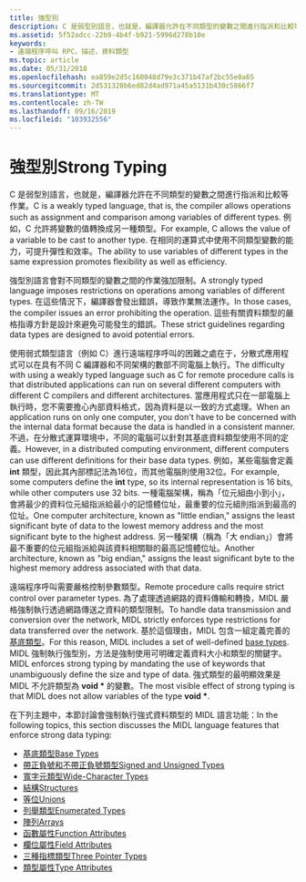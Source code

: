 ```yaml
---
title: 強型別
description: C 是弱型別語言，也就是，編譯器允許在不同類型的變數之間進行指派和比較等作業。
ms.assetid: 5f52adcc-22b9-4b4f-b921-5996d278b10e
keywords:
- 遠端程序呼叫 RPC，描述，資料類型
ms.topic: article
ms.date: 05/31/2018
ms.openlocfilehash: ea859e2d5c160048d79e3c371b47af2bc55e0a65
ms.sourcegitcommit: 2d531328b6ed82d4ad971a45a5131b430c5866f7
ms.translationtype: MT
ms.contentlocale: zh-TW
ms.lasthandoff: 09/16/2019
ms.locfileid: "103932556"
---
```

# <a name="strong-typing"></a><span data-ttu-id="842c4-104">強型別</span><span class="sxs-lookup"><span data-stu-id="842c4-104">Strong Typing</span></span>

<span data-ttu-id="842c4-105">C 是弱型別語言，也就是，編譯器允許在不同類型的變數之間進行指派和比較等作業。</span><span class="sxs-lookup"><span data-stu-id="842c4-105">C is a weakly typed language, that is, the compiler allows operations such as assignment and comparison among variables of different types.</span></span> <span data-ttu-id="842c4-106">例如，C 允許將變數的值轉換成另一種類型。</span><span class="sxs-lookup"><span data-stu-id="842c4-106">For example, C allows the value of a variable to be cast to another type.</span></span> <span data-ttu-id="842c4-107">在相同的運算式中使用不同類型變數的能力，可提升彈性和效率。</span><span class="sxs-lookup"><span data-stu-id="842c4-107">The ability to use variables of different types in the same expression promotes flexibility as well as efficiency.</span></span>

<span data-ttu-id="842c4-108">強型別語言會對不同類型的變數之間的作業強加限制。</span><span class="sxs-lookup"><span data-stu-id="842c4-108">A strongly typed language imposes restrictions on operations among variables of different types.</span></span> <span data-ttu-id="842c4-109">在這些情況下，編譯器會發出錯誤，導致作業無法運作。</span><span class="sxs-lookup"><span data-stu-id="842c4-109">In those cases, the compiler issues an error prohibiting the operation.</span></span> <span data-ttu-id="842c4-110">這些有關資料類型的嚴格指導方針是設計來避免可能發生的錯誤。</span><span class="sxs-lookup"><span data-stu-id="842c4-110">These strict guidelines regarding data types are designed to avoid potential errors.</span></span>

<span data-ttu-id="842c4-111">使用弱式類型語言（例如 C）進行遠端程序呼叫的困難之處在于，分散式應用程式可以在具有不同 C 編譯器和不同架構的數部不同電腦上執行。</span><span class="sxs-lookup"><span data-stu-id="842c4-111">The difficulty with using a weakly typed language such as C for remote procedure calls is that distributed applications can run on several different computers with different C compilers and different architectures.</span></span> <span data-ttu-id="842c4-112">當應用程式只在一部電腦上執行時，您不需要擔心內部資料格式，因為資料是以一致的方式處理。</span><span class="sxs-lookup"><span data-stu-id="842c4-112">When an application runs on only one computer, you don't have to be concerned with the internal data format because the data is handled in a consistent manner.</span></span> <span data-ttu-id="842c4-113">不過，在分散式運算環境中，不同的電腦可以針對其基底資料類型使用不同的定義。</span><span class="sxs-lookup"><span data-stu-id="842c4-113">However, in a distributed computing environment, different computers can use different definitions for their base data types.</span></span> <span data-ttu-id="842c4-114">例如，某些電腦會定義 **int** 類型，因此其內部標記法為16位，而其他電腦則使用32位。</span><span class="sxs-lookup"><span data-stu-id="842c4-114">For example, some computers define the **int** type, so its internal representation is 16 bits, while other computers use 32 bits.</span></span> <span data-ttu-id="842c4-115">一種電腦架構，稱為「位元組由小到小」，會將最少的資料位元組指派給最小的記憶體位址，最重要的位元組則指派到最高的位址。</span><span class="sxs-lookup"><span data-stu-id="842c4-115">One computer architecture, known as "little endian," assigns the least significant byte of data to the lowest memory address and the most significant byte to the highest address.</span></span> <span data-ttu-id="842c4-116">另一種架構（稱為「大 endian」）會將最不重要的位元組指派給與該資料相關聯的最高記憶體位址。</span><span class="sxs-lookup"><span data-stu-id="842c4-116">Another architecture, known as "big endian," assigns the least significant byte to the highest memory address associated with that data.</span></span>

<span data-ttu-id="842c4-117">遠端程序呼叫需要嚴格控制參數類型。</span><span class="sxs-lookup"><span data-stu-id="842c4-117">Remote procedure calls require strict control over parameter types.</span></span> <span data-ttu-id="842c4-118">為了處理透過網路的資料傳輸和轉換，MIDL 嚴格強制執行透過網路傳送之資料的類型限制。</span><span class="sxs-lookup"><span data-stu-id="842c4-118">To handle data transmission and conversion over the network, MIDL strictly enforces type restrictions for data transferred over the network.</span></span> <span data-ttu-id="842c4-119">基於這個理由，MIDL 包含一組定義完善的 [基底類型](base-types.md)。</span><span class="sxs-lookup"><span data-stu-id="842c4-119">For this reason, MIDL includes a set of well-defined [base types](base-types.md).</span></span> <span data-ttu-id="842c4-120">MIDL 強制執行強型別，方法是強制使用可明確定義資料大小和類型的關鍵字。</span><span class="sxs-lookup"><span data-stu-id="842c4-120">MIDL enforces strong typing by mandating the use of keywords that unambiguously define the size and type of data.</span></span> <span data-ttu-id="842c4-121">強式類型的最明顯效果是 MIDL 不允許類型為 **void \*** 的變數。</span><span class="sxs-lookup"><span data-stu-id="842c4-121">The most visible effect of strong typing is that MIDL does not allow variables of the type **void \***.</span></span>

<span data-ttu-id="842c4-122">在下列主題中，本節討論會強制執行強式資料類型的 MIDL 語言功能：</span><span class="sxs-lookup"><span data-stu-id="842c4-122">In the following topics, this section discusses the MIDL language features that enforce strong data typing:</span></span>

-   [<span data-ttu-id="842c4-123">基底類型</span><span class="sxs-lookup"><span data-stu-id="842c4-123">Base Types</span></span>](base-types.md)
-   [<span data-ttu-id="842c4-124">帶正負號和不帶正負號類型</span><span class="sxs-lookup"><span data-stu-id="842c4-124">Signed and Unsigned Types</span></span>](signed-and-unsigned-types.md)
-   [<span data-ttu-id="842c4-125">寬字元類型</span><span class="sxs-lookup"><span data-stu-id="842c4-125">Wide-Character Types</span></span>](wide-character-types.md)
-   [<span data-ttu-id="842c4-126">結構</span><span class="sxs-lookup"><span data-stu-id="842c4-126">Structures</span></span>](structures.md)
-   [<span data-ttu-id="842c4-127">等位</span><span class="sxs-lookup"><span data-stu-id="842c4-127">Unions</span></span>](unions.md)
-   [<span data-ttu-id="842c4-128">列舉類型</span><span class="sxs-lookup"><span data-stu-id="842c4-128">Enumerated Types</span></span>](enumerated-types.md)
-   [<span data-ttu-id="842c4-129">陣列</span><span class="sxs-lookup"><span data-stu-id="842c4-129">Arrays</span></span>](arrays.md)
-   [<span data-ttu-id="842c4-130">函數屬性</span><span class="sxs-lookup"><span data-stu-id="842c4-130">Function Attributes</span></span>](function-attributes.md)
-   [<span data-ttu-id="842c4-131">欄位屬性</span><span class="sxs-lookup"><span data-stu-id="842c4-131">Field Attributes</span></span>](field-attributes.md)
-   [<span data-ttu-id="842c4-132">三種指標類型</span><span class="sxs-lookup"><span data-stu-id="842c4-132">Three Pointer Types</span></span>](three-pointer-types.md)
-   [<span data-ttu-id="842c4-133">類型屬性</span><span class="sxs-lookup"><span data-stu-id="842c4-133">Type Attributes</span></span>](type-attributes.md)

 

 





